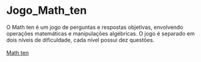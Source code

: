 # Jogo_Math_ten
O Math ten é um jogo de perguntas e respostas objetivas, envolvendo operações matemáticas e manipulações algébricas. O jogo é separado em dois níveis de dificuldade, cada nível possui dez questões.<br>
<br>
<a href="https://editor.p5js.org/yantavares/full/JMRi11Hrt">Math ten</a>
